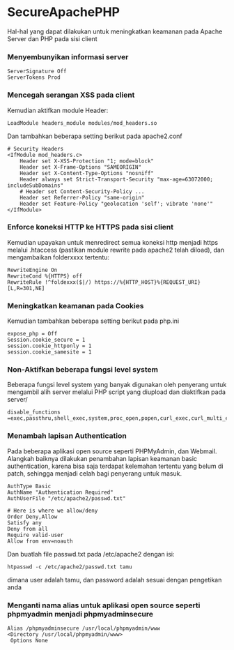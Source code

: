 # SecureApachePHP
Hal-hal yang dapat dilakukan untuk meningkatkan keamanan pada Apache Server dan PHP pada sisi client
### Menyembunyikan informasi server
```
ServerSignature Off
ServerTokens Prod
```
### Mencegah serangan XSS pada client
Kemudian aktifkan module Header:
```
LoadModule headers_module modules/mod_headers.so
```
Dan tambahkan beberapa setting berikut pada apache2.conf
```
# Security Headers
<IfModule mod_headers.c>
    Header set X-XSS-Protection "1; mode=block"
    Header set X-Frame-Options "SAMEORIGIN"
    Header set X-Content-Type-Options "nosniff"
    Header always set Strict-Transport-Security "max-age=63072000; includeSubDomains"
    # Header set Content-Security-Policy ...
    Header set Referrer-Policy "same-origin"
    Header set Feature-Policy "geolocation 'self'; vibrate 'none'"
</IfModule>
```
### Enforce koneksi HTTP ke HTTPS pada sisi client
Kemudian upayakan untuk menredirect semua koneksi http menjadi https melalui .htaccess (pastikan module rewrite pada apache2 telah diload), dan mengambaikan folderxxxx tertentu:
```
RewriteEngine On
RewriteCond %{HTTPS} off
RewriteRule !^foldexxx($|/) https://%{HTTP_HOST}%{REQUEST_URI} [L,R=301,NE]
```
### Meningkatkan keamanan pada Cookies
Kemudian tambahkan beberapa setting berikut pada php.ini
```
expose_php = Off
Session.cookie_secure = 1
session.cookie_httponly = 1
session.cookie_samesite = 1
```
### Non-Aktifkan beberapa fungsi level system
Beberapa fungsi level system yang banyak digunakan oleh penyerang untuk mengambil alih server melalui PHP script yang diupload dan diaktifkan pada server/
```
disable_functions =exec,passthru,shell_exec,system,proc_open,popen,curl_exec,curl_multi_exec,parse_ini_file,show_source
```
### Menambah lapisan Authentication
Pada beberapa aplikasi open source seperti PHPMyAdmin, dan Webmail. Alangkah baiknya dilakukan penambahan lapisan keamanan basic authentication, karena bisa saja terdapat kelemahan tertentu yang belum di patch, sehingga menjadi celah bagi penyerang untuk masuk.
```
AuthType Basic
AuthName "Authentication Required"
AuthUserFile "/etc/apache2/passwd.txt"

# Here is where we allow/deny
Order Deny,Allow
Satisfy any
Deny from all
Require valid-user
Allow from env=noauth
```
Dan buatlah file passwd.txt pada /etc/apache2 dengan isi:
```
htpasswd -c /etc/apache2/passwd.txt tamu
```
dimana user adalah tamu, dan password adalah sesuai dengan pengetikan anda
### Menganti nama alias untuk aplikasi open source seperti phpmyadmin menjadi phpmyadminsecure
```
Alias /phpmyadminsecure /usr/local/phpmyadmin/www
<Directory /usr/local/phpmyadmin/www>
 Options None
```
